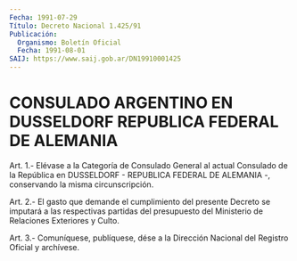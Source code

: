 ```yaml
---
Fecha: 1991-07-29
Título: Decreto Nacional 1.425/91
Publicación:
  Organismo: Boletín Oficial
  Fecha: 1991-08-01
SAIJ: https://www.saij.gob.ar/DN19910001425
---
```

# CONSULADO ARGENTINO EN DUSSELDORF REPUBLICA FEDERAL DE ALEMANIA

<a id="1"></a>
Art. 1.- Elévase a la Categoría de Consulado General al actual Consulado  de  la  República  en  DUSSELDORF - REPUBLICA FEDERAL DE ALEMANIA -, conservando la misma circunscripción.

<a id="2"></a>
Art.  2.-  El  gasto  que demande el cumplimiento del presente Decreto se imputará a las respectivas  partidas del presupuesto del Ministerio de Relaciones Exteriores y Culto.

<a id="3"></a>
Art. 3.- Comuníquese, publíquese, dése a la Dirección Nacional del Registro Oficial y archívese.